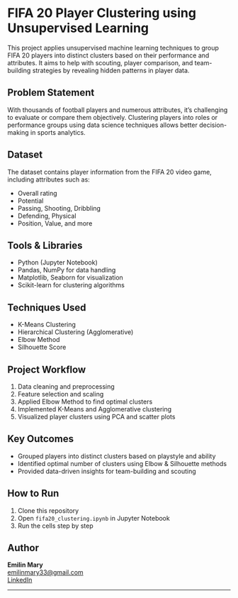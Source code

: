 # FIFA 20 Player Clustering using Unsupervised Learning

This project applies unsupervised machine learning techniques to group FIFA 20 players into distinct clusters based on their performance and attributes. It aims to help with scouting, player comparison, and team-building strategies by revealing hidden patterns in player data.

## Problem Statement
With thousands of football players and numerous attributes, it’s challenging to evaluate or compare them objectively. Clustering players into roles or performance groups using data science techniques allows better decision-making in sports analytics.

## Dataset
The dataset contains player information from the FIFA 20 video game, including attributes such as:
- Overall rating
- Potential
- Passing, Shooting, Dribbling
- Defending, Physical
- Position, Value, and more
  
## Tools & Libraries
- Python (Jupyter Notebook)
- Pandas, NumPy for data handling
- Matplotlib, Seaborn for visualization
- Scikit-learn for clustering algorithms

## Techniques Used
- K-Means Clustering
- Hierarchical Clustering (Agglomerative)
- Elbow Method
- Silhouette Score

## Project Workflow
1. Data cleaning and preprocessing
2. Feature selection and scaling
3. Applied Elbow Method to find optimal clusters
4. Implemented K-Means and Agglomerative clustering
5. Visualized player clusters using PCA and scatter plots

## Key Outcomes
- Grouped players into distinct clusters based on playstyle and ability
- Identified optimal number of clusters using Elbow & Silhouette methods
- Provided data-driven insights for team-building and scouting

## How to Run
1. Clone this repository
2. Open `fifa20_clustering.ipynb` in Jupyter Notebook
3. Run the cells step by step

## Author
**Emilin Mary**  
 emilinmary33@gmail.com  
[LinkedIn](https://linkedin.com/in/emilin-mary-5a3a51240)

---

